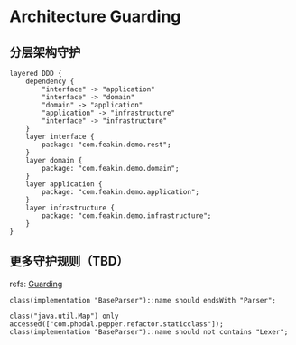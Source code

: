 # Architecture Guarding

## 分层架构守护

```feakin
layered DDD {
    dependency {
        "interface" -> "application"
        "interface" -> "domain"
        "domain" -> "application"
        "application" -> "infrastructure"
        "interface" -> "infrastructure"
    }
    layer interface {
        package: "com.feakin.demo.rest";
    }
    layer domain {
        package: "com.feakin.demo.domain";
    }
    layer application {
        package: "com.feakin.demo.application";
    }
    layer infrastructure {
        package: "com.feakin.demo.infrastructure";
    }
}
```

## 更多守护规则（TBD）

refs: [Guarding](https://github.com/modernizing/guarding)

```guarding
class(implementation "BaseParser")::name should endsWith "Parser";

class("java.util.Map") only accessed(["com.phodal.pepper.refactor.staticclass"]);
class(implementation "BaseParser")::name should not contains "Lexer";
```
